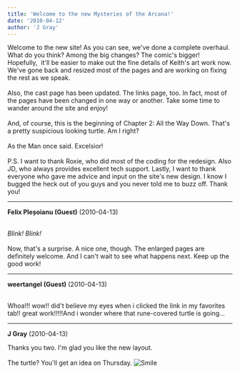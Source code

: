 ```yaml
---
title: 'Welcome to the new Mysteries of the Arcana!'
date: '2010-04-12'
author: 'J Gray'
---
```


Welcome to the new site! As you can see, we've done a complete overhaul. What do you think? Among the big changes? The comic's bigger! Hopefully,&nbsp; it'll be easier to make out the fine details of Keith's art work now. We've gone back and resized most of the pages and are working on fixing the rest as we speak. <br><br>Also, the cast page has been updated. The links page, too. In fact, most of the pages have been changed in one way or another. Take some time to wander around the site and enjoy!<br><br>And, of course, this is the beginning of Chapter 2: All the Way Down. That's a pretty suspicious looking turtle. Am I right?<br><br>As the Man once said. Excelsior!<br><br>P.S. I want to thank Roxie, who did most of the coding for the redesign. Also JD, who always provides excellent tech support. Lastly, I want to thank everyone who gave me advice and input on the site's new design. I know I bugged the heck out of you guys and you never told me to buzz off. Thank you!<br>

---
**Felix Pleșoianu (Guest)** (2010-04-13)

<br> *Blink!* *Blink!*
<br>
<br>Now, that's a surprise. A nice one, though. The enlarged pages are definitely welcome. And I can't wait to see what happens next. Keep up the good work!

---
**weertangel (Guest)** (2010-04-13)

<br>Whoa!!! wow!! did't believe my eyes when i clicked the link in my favorites tab!! great work!!!!!And i wonder where that rune-covered turtle is going...

---
**J Gray** (2010-04-13)

Thanks you two. I'm glad you like the new layout.<br><br>The turtle? You'll get an idea on Thursday. <img src="//smilies/smile.gif" alt="Smile" border="0"><br><br><br>

